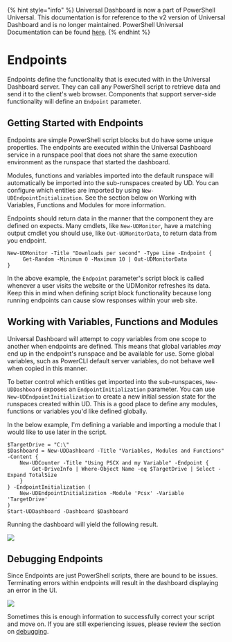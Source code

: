 ﻿{% hint style="info" %}
Universal Dashboard is now a part of PowerShell Universal. This documentation is for reference to the v2 version of Universal Dashboard and is no longer maintained. PowerShell Universal Documentation can be found [here](https://docs.ironmansoftware.com).
{% endhint %}


# Endpoints

Endpoints define the functionality that is executed with in the Universal Dashboard server. They can call any PowerShell script to retrieve data and send it to the client's web browser. Components that support server-side functionality will define an `Endpoint` parameter.

## Getting Started with Endpoints

Endpoints are simple PowerShell script blocks but do have some unique properties. The endpoints are executed within the Universal Dashboard service in a runspace pool that does not share the same execution environment as the runspace that started the dashboard.

Modules, functions and variables imported into the default runspace will automatically be imported into the sub-runspaces created by UD. You can configure which entities are imported by using `New-UDEndpointInitialization`. See the section below on Working with Variables, Functions and Modules for more information. 

Endpoints should return data in the manner that the component they are defined on expects. Many cmdlets, like `New-UDMonitor`, have a matching output cmdlet you should use, like `Out-UDMonitorData`, to return data from you endpoint.

```text
New-UDMonitor -Title "Downloads per second" -Type Line -Endpoint {
     Get-Random -Minimum 0 -Maximum 10 | Out-UDMonitorData
}
```

In the above example, the `Endpoint` parameter's script block is called whenever a user visits the website or the UDMonitor refreshes its data. Keep this in mind when defining script block functionality because long running endpoints can cause slow responses within your web site.

## Working with Variables, Functions and Modules

Universal Dashboard will attempt to copy variables from one scope to another when endpoints are defined. This means that global variables _may_ end up in the endpoint's runspace and be available for use. Some global variables, such as PowerCLI default server variables, do not behave well when copied in this manner.

To better control which entities get imported into the sub-runspaces, `New-UDDashboard` exposes an `EndpointInitialization` parameter. You can use `New-UDEndpointInitialization` to create a new initial session state for the runspaces created within UD. This is a good place to define any modules, functions or variables you'd like defined globally. 

In the below example, I'm defining a variable and importing a module that I would like to use later in the script.

```text
$TargetDrive = "C:\"
$Dashboard = New-UDDashboard -Title "Variables, Modules and Functions" -Content {
    New-UDCounter -Title "Using PSCX and my Variable" -Endpoint {
        Get-DriveInfo | Where-Object Name -eq $TargetDrive | Select -Expand TotalSize
    }
} -EndpointInitialization (
    New-UDEndpointInitialization -Module 'Pcsx' -Variable 'TargetDrive'
)
Start-UDDashboard -Dashboard $Dashboard
```

Running the dashboard will yield the following result.

![](../.gitbook/assets/endpoint-initialization-script.png)

## Debugging Endpoints

Since Endpoints are just PowerShell scripts, there are bound to be issues. Terminating errors within endpoints will result in the dashboard displaying an error in the UI.

![](../.gitbook/assets/displaying-an-error.png)

Sometimes this is enough information to successfully correct your script and move on. If you are still experiencing issues, please review the section on [debugging](../debugging.md).



